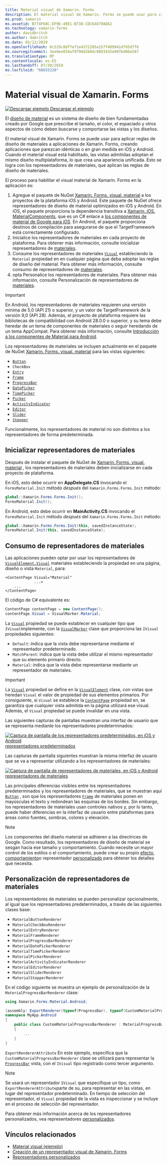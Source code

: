 ```yaml
---
title: Material visual de Xamarin. Forms
description: El material visual de Xamarin. Forms se puede usar para crear aplicaciones de Xamarin. Forms que parezcan idénticas o en gran medida en iOS y Android.
ms.prod: xamarin
ms.assetid: B774F68C-EF9E-49E1-B738-CDC64879ADA2
ms.technology: xamarin-forms
author: davidbritch
ms.author: dabritch
ms.date: 03/12/2019
ms.openlocfilehash: 6c529c8df7ef1e4372285a157f489941d795d7f6
ms.sourcegitcommit: 3ea9ee034af9790d2b0dc0893435e997bd06e587
ms.translationtype: MT
ms.contentlocale: es-ES
ms.lasthandoff: 07/30/2019
ms.locfileid: "68655220"
---
```

# <a name="xamarinforms-material-visual"></a>Material visual de Xamarin. Forms

[![Descargar ejemplo](~/media/shared/download.png) Descargar el ejemplo](https://docs.microsoft.com/samples/xamarin/xamarin-forms-samples/userinterface-visualdemos)

El [diseño de material](https://material.io) es un sistema de diseño de bien fundamentadas creado por Google que prescribe el tamaño, el color, el espaciado y otros aspectos de cómo deben buscarse y comportarse las vistas y los diseños.

El material visual de Xamarin. Forms se puede usar para aplicar reglas de diseño de materiales a aplicaciones de Xamarin. Forms, creando aplicaciones que parezcan idénticas o en gran medida en iOS y Android. Cuando el material visual está habilitado, las vistas admitidas adoptan el mismo diseño multiplataforma, lo que crea una apariencia unificada. Esto se logra con los representadores de materiales, que aplican las reglas de diseño de materiales.

El proceso para habilitar el visual material de Xamarin. Forms en la aplicación es:

1. Agregue el paquete de NuGet [Xamarin. Forms. visual. material](https://www.nuget.org/packages/Xamarin.Forms.Visual.Material/) a los proyectos de la plataforma iOS y Android. Este paquete de NuGet ofrece representadores de diseño de material optimizados en iOS y Android. En iOS, el paquete proporciona la dependencia transitiva a [Xamarin. iOS. MaterialComponents](https://www.nuget.org/packages/Xamarin.iOS.MaterialComponents), que es un C# enlace a [los componentes de material de Google para iOS](https://material.io/develop/ios/). En Android, el paquete proporciona destinos de compilación para asegurarse de que el TargetFramework está correctamente configurado.
1. Inicialice los representadores de materiales en cada proyecto de plataforma. Para obtener más información, consulte inicializar representadores de [materiales](#initialize-material-renderers).
1. Consume los representadores de materiales [`Visual`](xref:Xamarin.Forms.VisualElement.Visual) estableciendo la `Material` propiedad en en cualquier página que deba adoptar las reglas de diseño del material. Para obtener más información, consulte consumo de representadores de [materiales](#consume-material-renderers).
1. opta Personalice los representadores de materiales. Para obtener más información, consulte Personalización de representadores de [materiales](#customize-material-renderers).

> [!IMPORTANT]
> En Android, los representadores de materiales requieren una versión mínima de 5,0 (API 21) o superior, y un valor de TargetFramework de la versión 9,0 (API 28). Además, el proyecto de plataforma requiere las bibliotecas de compatibilidad con Android 28.0.0 o superior, y su tema debe heredar de un tema de componentes de materiales o seguir heredando de un tema AppCompat. Para obtener más información, consulte [Introducción a los componentes de Material para Android](https://github.com/material-components/material-components-android/blob/master/docs/getting-started.md).

Los representadores de materiales se incluyen actualmente en el paquete de NuGet [Xamarin. Forms. visual. material](https://www.nuget.org/packages/Xamarin.Forms.Visual.Material/) para las vistas siguientes:

- [`Button`](xref:Xamarin.Forms.Button)
- `CheckBox`
- [`Entry`](xref:Xamarin.Forms.Entry)
- [`Frame`](xref:Xamarin.Forms.Frame)
- [`ProgressBar`](xref:Xamarin.Forms.ProgressBar)
- [`DatePicker`](xref:Xamarin.Forms.DatePicker)
- [`TimePicker`](xref:Xamarin.Forms.TimePicker)
- [`Picker`](xref:Xamarin.Forms.Picker)
- [`ActivityIndicator`](xref:Xamarin.Forms.ActivityIndicator)
- [`Editor`](xref:Xamarin.Forms.Editor)
- [`Slider`](xref:Xamarin.Forms.Slider)
- [`Stepper`](xref:Xamarin.Forms.Stepper)

Funcionalmente, los representadores de material no son distintos a los representadores de forma predeterminada.

## <a name="initialize-material-renderers"></a>Inicializar representadores de materiales

Después de instalar el paquete de NuGet de [Xamarin. Forms. visual. material](https://www.nuget.org/packages/Xamarin.Forms.Visual.Material/) , los representadores de materiales deben inicializarse en cada proyecto de plataforma.

En iOS, esto debe ocurrir en **AppDelegate.CS** invocando el `FormsMaterial.Init` método *después* del `Xamarin.Forms.Forms.Init` método:

```csharp
global::Xamarin.Forms.Forms.Init();
FormsMaterial.Init();
```

En Android, esto debe ocurrir en **MainActivity.CS** invocando el `FormsMaterial.Init` método *después* del `Xamarin.Forms.Forms.Init` método:

```csharp
global::Xamarin.Forms.Forms.Init(this, savedInstanceState);
FormsMaterial.Init(this, savedInstanceState);
```

## <a name="consume-material-renderers"></a>Consumo de representadores de materiales

Las aplicaciones pueden optar por usar los representadores de [`VisualElement.Visual`](xref:Xamarin.Forms.VisualElement.Visual) materiales estableciendo la propiedad en una página, diseño o vista `Material`, para:

```xaml
<ContentPage Visual="Material"
             ...>
    ...
</ContentPage>
```

El código de C# equivalente es:

```csharp
ContentPage contentPage = new ContentPage();
contentPage.Visual = VisualMarker.Material;
```

La [`Visual`](xref:Xamarin.Forms.VisualElement.Visual) propiedad se puede establecer en cualquier tipo que `IVisual`implemente, con la [`VisualMarker`](xref:Xamarin.Forms.VisualMarker) clase que proporciona las `IVisual` propiedades siguientes:

- `Default`: indica que la vista debe representarse mediante el representador predeterminado.
- `MatchParent`: indica que la vista debe utilizar el mismo representador que su elemento primario directo.
- `Material`: indica que la vista debe representarse mediante un representador de materiales.

> [!IMPORTANT]
> La [`Visual`](xref:Xamarin.Forms.VisualElement.Visual) propiedad se define en la [`VisualElement`](xref:Xamarin.Forms.VisualElement) clase, con vistas que heredan `Visual` el valor de propiedad de sus elementos primarios. Por consiguiente, si `Visual` se establece la [`ContentPage`](xref:Xamarin.Forms.ContentPage) propiedad en, se garantiza que cualquier vista admitida en la página utilizará ese visual. Además, el `Visual` propiedad se puede invalidar en una vista.

Las siguientes capturas de pantallas muestran una interfaz de usuario que se representa mediante los representadores predeterminados:

[![Captura de pantalla de los representadores predeterminados, en iOS y Android](material-visual-images/default-renderers.png "Vistas con") representadores predeterminados](material-visual-images/default-renderers-large.png#lightbox)

Las capturas de pantalla siguientes muestran la misma interfaz de usuario que se va a representar utilizando a los representadores de materiales:

[![Captura de pantalla de representadores de materiales, en iOS y Android](material-visual-images/material-renderers.png "Vistas con") representadores de materiales](material-visual-images/material-renderers-large.png#lightbox)

Las principales diferencias visibles entre los representadores predeterminados y los representadores de materiales, que se muestran aquí [`Button`](xref:Xamarin.Forms.Button) , son que los representadores [`Frame`](xref:Xamarin.Forms.Frame) de materiales ponen en mayúsculas el texto y redondean las esquinas de los bordes. Sin embargo, los representadores de materiales usan controles nativos y, por lo tanto, puede haber diferencias en la interfaz de usuario entre plataformas para áreas como fuentes, sombras, colores y elevación.

> [!NOTE]
> Los componentes del diseño material se adhieren a las directrices de Google. Como resultado, los representadores de diseño de material se sesgan hacia ese tamaño y comportamiento. Cuando necesite un mayor control de los estilos o el comportamiento, puede crear su propio [efecto](~/xamarin-forms/app-fundamentals/effects/index.md), [comportamiento](~/xamarin-forms/app-fundamentals/behaviors/index.md)o representador [personalizado](~/xamarin-forms/app-fundamentals/custom-renderer/index.md) para obtener los detalles que necesita.

## <a name="customize-material-renderers"></a>Personalización de representadores de materiales

Los representadores de materiales se pueden personalizar opcionalmente, al igual que los representadores predeterminados, a través de las siguientes clases base:

- `MaterialButtonRenderer`
- `MaterialCheckBoxRenderer`
- `MaterialEntryRenderer`
- `MaterialFrameRenderer`
- `MaterialProgressBarRenderer`
- `MaterialDatePickerRenderer`
- `MaterialTimePickerRenderer`
- `MaterialPickerRenderer`
- `MaterialActivityIndicatorRenderer`
- `MaterialEditorRenderer`
- `MaterialSliderRenderer`
- `MaterialStepperRenderer`

En el código siguiente se muestra un ejemplo de personalización de la `MaterialProgressBarRenderer` clase:

```csharp
using Xamarin.Forms.Material.Android;

[assembly: ExportRenderer(typeof(ProgressBar), typeof(CustomMaterialProgressBarRenderer), new[] { typeof(VisualMarker.MaterialVisual) })]
namespace MyApp.Android
{
    public class CustomMaterialProgressBarRenderer : MaterialProgressBarRenderer
    {
        ...
    }
}
```

`ExportRendererAttribute` En este ejemplo, especifica que la `CustomMaterialProgressBarRenderer` clase se utilizará para representar la [`ProgressBar`](xref:Xamarin.Forms.ProgressBar) vista, con el `IVisual` tipo registrado como tercer argumento.

> [!NOTE]
> Se usará un representador `IVisual` que especifique un tipo, como `ExportRendererAttribute`parte de su, para representar en las vistas, en lugar del representador predeterminado. En tiempo de selección del representador, el `Visual` propiedad de la vista es inspeccionar y se incluye en el proceso de selección del representador.

Para obtener más información acerca de los representadores personalizados, vea representadores [personalizados](~/xamarin-forms/app-fundamentals/custom-renderer/index.md).

## <a name="related-links"></a>Vínculos relacionados

- [Material visual (ejemplo)](https://docs.microsoft.com/samples/xamarin/xamarin-forms-samples/userinterface-visualdemos)
- [Creación de un representador visual de Xamarin. Forms](create.md)
- [Representadores personalizados](~/xamarin-forms/app-fundamentals/custom-renderer/index.md)
